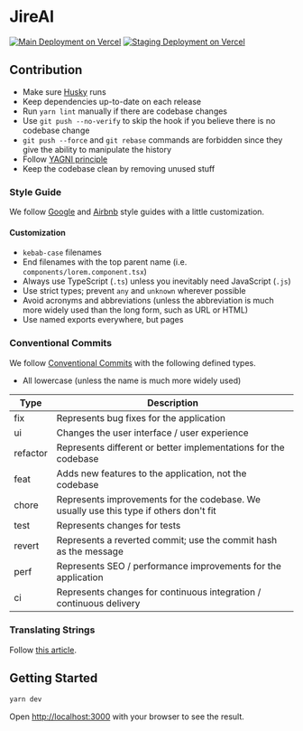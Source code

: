 # JireAI

[![Main Deployment on Vercel](https://therealsujitk-vercel-badge.vercel.app/?app=jire-ai)](https://jire-ai.vercel.app/)
[![Staging Deployment on Vercel](https://therealsujitk-vercel-badge.vercel.app/?app=jire-ai-staging)](https://jire-ai-staging.vercel.app/)

## Contribution

- Make sure [Husky](https://typicode.github.io/husky/#/) runs
- Keep dependencies up-to-date on each release
- Run `yarn lint` manually if there are codebase changes
- Use `git push --no-verify` to skip the hook if you believe there is no codebase change
- `git push --force` and `git rebase` commands are forbidden since they give the ability to manipulate the history
- Follow [YAGNI principle](https://en.wikipedia.org/wiki/You_aren't_gonna_need_it)
- Keep the codebase clean by removing unused stuff

### Style Guide

We follow [Google](https://google.github.io/styleguide/tsguide.html) and [Airbnb](https://github.com/airbnb/javascript) style guides with a little customization.

#### Customization

- `kebab-case` filenames
- End filenames with the top parent name (i.e. `components/lorem.component.tsx`)
- Always use TypeScript (`.ts`) unless you inevitably need JavaScript (`.js`)
- Use strict types; prevent `any` and `unknown` wherever possible
- Avoid acronyms and abbreviations (unless the abbreviation is much more widely used than the long form, such as URL or HTML)
- Use named exports everywhere, but pages

### Conventional Commits

We follow [Conventional Commits](https://www.conventionalcommits.org/en/v1.0.0/) with the following defined types.

- All lowercase (unless the name is much more widely used)

| Type     | Description                                                                            |
| -------- | -------------------------------------------------------------------------------------- |
| fix      | Represents bug fixes for the application                                               |
| ui       | Changes the user interface / user experience                                           |
| refactor | Represents different or better implementations for the codebase                        |
| feat     | Adds new features to the application, not the codebase                                 |
| chore    | Represents improvements for the codebase. We usually use this type if others don't fit |
| test     | Represents changes for tests                                                           |
| revert   | Represents a reverted commit; use the commit hash as the message                       |
| perf     | Represents SEO / performance improvements for the application                          |
| ci       | Represents changes for continuous integration / continuous delivery                    |

### Translating Strings

Follow [this article](https://lokalise.com/blog/translation-keys-naming-and-organizing/).

## Getting Started

```bash
yarn dev
```

Open [http://localhost:3000](http://localhost:3000) with your browser to see the result.
